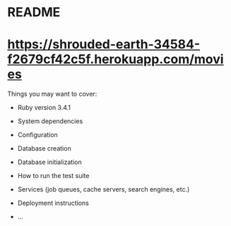 # README

# https://shrouded-earth-34584-f2679cf42c5f.herokuapp.com/movies

Things you may want to cover:

* Ruby version
3.4.1

* System dependencies

* Configuration

* Database creation

* Database initialization

* How to run the test suite

* Services (job queues, cache servers, search engines, etc.)

* Deployment instructions

* ...
